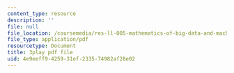```yaml
---
content_type: resource
description: ''
file: null
file_location: /coursemedia/res-ll-005-mathematics-of-big-data-and-machine-learning-january-iap-2020/4e9eeff9425931ef233574982af28e02_moJ7TQb5Fuk.pdf
file_type: application/pdf
resourcetype: Document
title: 3play pdf file
uid: 4e9eeff9-4259-31ef-2335-74982af28e02
---
```

